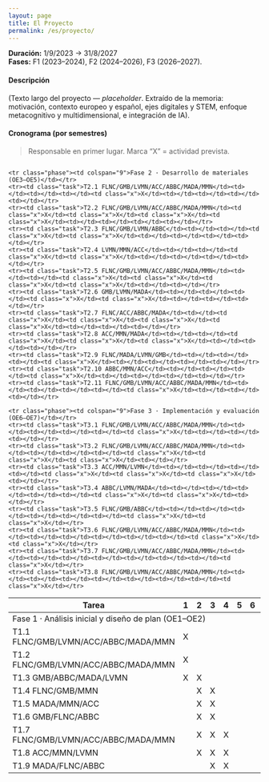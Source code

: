 ```yaml
---
layout: page
title: El Proyecto
permalink: /es/proyecto/
---
```

**Duración:** 1/9/2023 → 31/8/2027  
**Fases:** F1 (2023–2024), F2 (2024–2026), F3 (2026–2027).

#### Descripción
(Texto largo del proyecto — *placeholder*. Extraído de la memoria: motivación, contexto europeo y español, ejes digitales y STEM, enfoque metacognitivo y multidimensional, e integración de IA).

#### Cronograma (por semestres)
> Responsable en primer lugar. Marca “X” = actividad prevista.
<div style="overflow:auto">
<table class="timeline">
  <thead>
    <tr>
      <th class="task">Tarea</th>
      <th>1</th><th>2</th><th>3</th><th>4</th><th>5</th><th>6</th><th>7</th><th>8</th>
    </tr>
  </thead>
  <tbody>
    <tr class="phase"><td colspan="9">Fase 1 · Análisis inicial y diseño de plan (OE1–OE2)</td></tr>
    <tr><td class="task">T1.1 FLNC/GMB/LVMN/ACC/ABBC/MADA/MMN</td><td class="x">X</td><td></td><td></td><td></td><td></td><td></td><td></td><td></td></tr>
    <tr><td class="task">T1.2 FLNC/GMB/LVMN/ACC/ABBC/MADA/MMN</td><td class="x">X</td><td></td><td></td><td></td><td></td><td></td><td></td><td></td></tr>
    <tr><td class="task">T1.3 GMB/ABBC/MADA/LVMN</td><td class="x">X</td><td class="x">X</td><td></td><td></td><td></td><td></td><td></td><td></td></tr>
    <tr><td class="task">T1.4 FLNC/GMB/MMN</td><td></td><td class="x">X</td><td class="x">X</td><td></td><td></td><td></td><td></td><td></td></tr>
    <tr><td class="task">T1.5 MADA/MMN/ACC</td><td></td><td class="x">X</td><td class="x">X</td><td></td><td></td><td></td><td></td><td></td></tr>
    <tr><td class="task">T1.6 GMB/FLNC/ABBC</td><td></td><td class="x">X</td><td class="x">X</td><td></td><td></td><td></td><td></td><td></td></tr>
    <tr><td class="task">T1.7 FLNC/GMB/LVMN/ACC/ABBC/MADA/MMN</td><td></td><td class="x">X</td><td class="x">X</td><td class="x">X</td><td></td><td></td><td></td><td></td></tr>
    <tr><td class="task">T1.8 ACC/MMN/LVMN</td><td></td><td class="x">X</td><td class="x">X</td><td class="x">X</td><td></td><td></td><td></td><td></td></tr>
    <tr><td class="task">T1.9 MADA/FLNC/ABBC</td><td></td><td></td><td class="x">X</td><td class="x">X</td><td></td><td></td><td></td><td></td></tr>

    <tr class="phase"><td colspan="9">Fase 2 · Desarrollo de materiales (OE3–OE5)</td></tr>
    <tr><td class="task">T2.1 FLNC/GMB/LVMN/ACC/ABBC/MADA/MMN</td><td></td><td></td><td></td><td class="x">X</td><td></td><td></td><td></td><td></td></tr>
    <tr><td class="task">T2.2 FLNC/GMB/LVMN/ACC/ABBC/MADA/MMN</td><td class="x">X</td><td class="x">X</td><td class="x">X</td><td class="x">X</td><td></td><td></td><td></td><td></td></tr>
    <tr><td class="task">T2.3 FLNC/GMB/LVMN/ABBC</td><td></td><td></td><td class="x">X</td><td class="x">X</td><td></td><td></td><td></td><td></td></tr>
    <tr><td class="task">T2.4 LVMN/MMN/ACC</td><td></td><td></td><td class="x">X</td><td class="x">X</td><td></td><td></td><td></td><td></td></tr>
    <tr><td class="task">T2.5 FLNC/GMB/LVMN/ACC/ABBC/MADA/MMN</td><td></td><td></td><td class="x">X</td><td class="x">X</td><td class="x">X</td><td class="x">X</td><td></td><td></td></tr>
    <tr><td class="task">T2.6 GMB/LVMN/MADA</td><td></td><td></td><td></td><td class="x">X</td><td class="x">X</td><td></td><td></td><td></td></tr>
    <tr><td class="task">T2.7 FLNC/ACC/ABBC/MADA</td><td></td><td class="x">X</td><td class="x">X</td><td class="x">X</td><td class="x">X</td><td></td><td></td><td></td></tr>
    <tr><td class="task">T2.8 ACC/MMN/MADA</td><td></td><td></td><td class="x">X</td><td class="x">X</td><td class="x">X</td><td></td><td></td><td></td></tr>
    <tr><td class="task">T2.9 FLNC/MADA/LVMN/GMB</td><td></td><td></td><td></td><td class="x">X</td><td></td><td></td><td></td><td></td></tr>
    <tr><td class="task">T2.10 ABBC/MMN/ACC</td><td></td><td></td><td></td><td class="x">X</td><td></td><td></td><td></td><td></td></tr>
    <tr><td class="task">T2.11 FLNC/GMB/LVMN/ACC/ABBC/MADA/MMN</td><td></td><td></td><td></td><td></td><td class="x">X</td><td></td><td></td><td></td></tr>

    <tr class="phase"><td colspan="9">Fase 3 · Implementación y evaluación (OE6–OE7)</td></tr>
    <tr><td class="task">T3.1 FLNC/GMB/LVMN/ACC/ABBC/MADA/MMN</td><td></td><td></td><td></td><td></td><td class="x">X</td><td></td><td></td><td></td></tr>
    <tr><td class="task">T3.2 FLNC/GMB/LVMN/ACC/ABBC/MADA/MMN</td><td></td><td></td><td></td><td></td><td class="x">X</td><td class="x">X</td><td class="x">X</td><td></td></tr>
    <tr><td class="task">T3.3 ACC/MMN/LVMN</td><td></td><td></td><td></td><td></td><td class="x">X</td><td class="x">X</td><td class="x">X</td><td></td></tr>
    <tr><td class="task">T3.4 ABBC/LVMN/MADA</td><td></td><td></td><td></td><td></td><td></td><td class="x">X</td><td class="x">X</td><td></td></tr>
    <tr><td class="task">T3.5 FLNC/GMB/ABBC</td><td></td><td></td><td></td><td></td><td></td><td></td><td class="x">X</td><td class="x">X</td></tr>
    <tr><td class="task">T3.6 FLNC/GMB/LVMN/ACC/ABBC/MADA/MMN</td><td></td><td></td><td></td><td></td><td></td><td></td><td class="x">X</td><td class="x">X</td></tr>
    <tr><td class="task">T3.7 FLNC/GMB/LVMN/ACC/ABBC/MADA/MMN</td><td></td><td></td><td></td><td></td><td></td><td></td><td></td><td class="x">X</td></tr>
    <tr><td class="task">T3.8 FLNC/GMB/LVMN/ACC/ABBC/MADA/MMN</td><td></td><td></td><td></td><td></td><td></td><td></td><td></td><td class="x">X</td></tr>
  </tbody>
</table>
</div>
